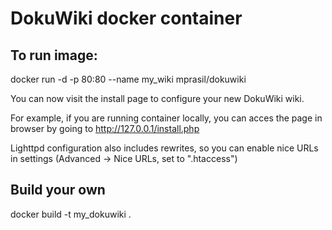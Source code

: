 DokuWiki docker container
=========================


To run image:
-------------

docker run -d -p 80:80 --name my_wiki mprasil/dokuwiki 

You can now visit the install page to configure your new DokuWiki wiki.

For example, if you are running container locally, you can acces the page 
in browser by going to http://127.0.0.1/install.php

Lighttpd configuration also includes rewrites, so you can enable 
nice URLs in settings (Advanced -> Nice URLs, set to ".htaccess")

Build your own
--------------

docker build -t my_dokuwiki .
